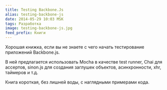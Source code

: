 ```yaml
---
title: Testing Backbone.Js
alias: testing-backbone-js
date: 2014-05-29 10:03 MSK
tags: Разработка
image: testing-backbone-js.jpg
feed_prefix: Книги
---
```


Хорошая книжка, если вы не знаете с чего начать тестирование приложений Backbone.js.

В ней предлагается использовать Mocha в качестве test runner, Chai для ассертов, sinon.js для создания заглушек объектов, асинхронности, xhr, таймеров и т.д.

Книга короткая, без лишней воды, с наглядными примерами кода.

